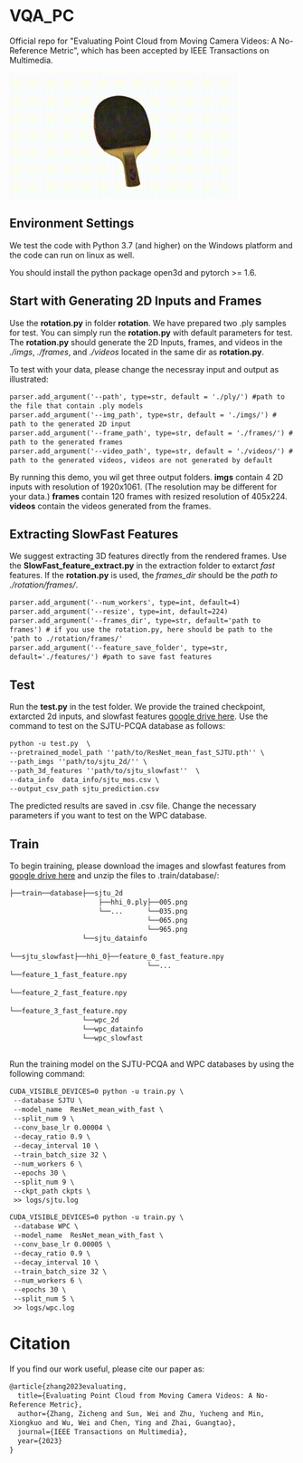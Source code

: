 # VQA_PC
Official repo for "Evaluating Point Cloud from Moving Camera Videos: A No-Reference Metric", which has been accepted by IEEE Transactions on Multimedia.

<img align="center" src="https://github.com/zzc-1998/VQA_PC/blob/main/video.gif">

## Environment Settings
We test the code with Python 3.7 (and higher) on the Windows platform and the code can run on linux as well.

You should install the python package open3d and pytorch >= 1.6.

## Start with Generating 2D Inputs and Frames
Use the **rotation.py** in folder **rotation**. We have prepared two .ply samples for test. You can simply run the **rotation.py** with default parameters for test. The **rotation.py** should generate the 2D Inputs, frames, and videos in the *./imgs*, *./frames*, and *./videos* located in the same dir as **rotation.py**.

To test with your data, please change the necessray input and output as illustrated:

```
parser.add_argument('--path', type=str, default = './ply/') #path to the file that contain .ply models
parser.add_argument('--img_path', type=str, default = './imgs/') # path to the generated 2D input
parser.add_argument('--frame_path', type=str, default = './frames/') # path to the generated frames
parser.add_argument('--video_path', type=str, default = './videos/') # path to the generated videos, videos are not generated by default
```
By running this demo, you wil get three output folders. **imgs** contain 4 2D inputs with resolution of 1920x1061. (The resolution may be different for your data.) **frames** contain 120 frames with resized resolution of 405x224. **videos** contain the videos generated from the frames.

## Extracting SlowFast Features
We suggest extracting 3D features directly from the rendered frames. Use the **SlowFast_feature_extract.py** in the extraction folder to extarct *fast* features. If the **rotation.py** is used, the *frames_dir* should be the *path to ./rotation/frames/*.
```
parser.add_argument('--num_workers', type=int, default=4)
parser.add_argument('--resize', type=int, default=224)
parser.add_argument('--frames_dir', type=str, default='path to frames') # if you use the rotation.py, here should be path to the 'path to ./rotation/frames/'
parser.add_argument('--feature_save_folder', type=str, default='./features/') #path to save fast features
```


## Test
Run the **test.py** in the test folder. We provide the trained checkpoint, extarcted 2d inputs, and slowfast features [google drive here](https://drive.google.com/drive/folders/1-z-X0K3qOPF3swr79kKqmKZjXafwxJu3?usp=sharing). Use the command to test on the SJTU-PCQA database as follows:
```
python -u test.py  \
--pretrained_model_path ''path/to/ResNet_mean_fast_SJTU.pth'' \
--path_imgs ''path/to/sjtu_2d/'' \
--path_3d_features ''path/to/sjtu_slowfast''  \
--data_info  data_info/sjtu_mos.csv \
--output_csv_path sjtu_prediction.csv 
```
The predicted results are saved in .csv file. Change the necessary parameters if you want to test on the WPC database.


## Train
To begin training, please download the images and slowfast features from [google drive here](https://drive.google.com/drive/folders/1-z-X0K3qOPF3swr79kKqmKZjXafwxJu3?usp=sharing) and unzip the files to .train/database/:
```
├──train──database├──sjtu_2d
                      ├──hhi_0.ply├──005.png
                      └──...      └──035.png
                                  └──065.png
                                  └──965.png
                  └──sjtu_datainfo
                  └──sjtu_slowfast├──hhi_0├──feature_0_fast_feature.npy
                                  └──...  └──feature_1_fast_feature.npy
                                          └──feature_2_fast_feature.npy
                                          └──feature_3_fast_feature.npy
                  └──wpc_2d
                  └──wpc_datainfo
                  └──wpc_slowfast
                                                                      
```
Run the training model on the SJTU-PCQA and WPC databases by using the following command:
```
CUDA_VISIBLE_DEVICES=0 python -u train.py \
 --database SJTU \
 --model_name  ResNet_mean_with_fast \
 --split_num 9 \
 --conv_base_lr 0.00004 \
 --decay_ratio 0.9 \
 --decay_interval 10 \
 --train_batch_size 32 \
 --num_workers 6 \
 --epochs 30 \
 --split_num 9 \
 --ckpt_path ckpts \
 >> logs/sjtu.log  
```
```
CUDA_VISIBLE_DEVICES=0 python -u train.py \
 --database WPC \
 --model_name  ResNet_mean_with_fast \
 --conv_base_lr 0.00005 \
 --decay_ratio 0.9 \
 --decay_interval 10 \
 --train_batch_size 32 \
 --num_workers 6 \
 --epochs 30 \
 --split_num 5 \
 >> logs/wpc.log  
```

# Citation
If you find our work useful, please cite our paper as:
```
@article{zhang2023evaluating,
  title={Evaluating Point Cloud from Moving Camera Videos: A No-Reference Metric},
  author={Zhang, Zicheng and Sun, Wei and Zhu, Yucheng and Min, Xiongkuo and Wu, Wei and Chen, Ying and Zhai, Guangtao},
  journal={IEEE Transactions on Multimedia},
  year={2023}
}
```



